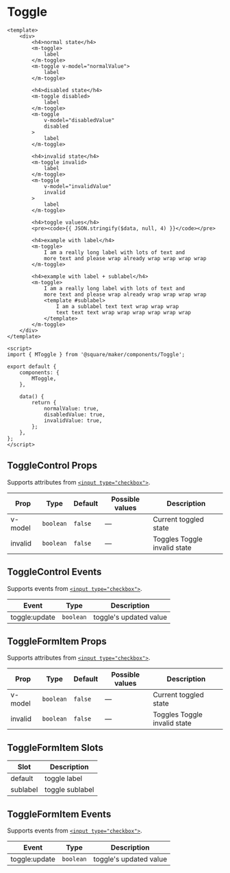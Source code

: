 # Toggle

```vue
<template>
	<div>
		<h4>normal state</h4>
		<m-toggle>
			label
		</m-toggle>
		<m-toggle v-model="normalValue">
			label
		</m-toggle>

		<h4>disabled state</h4>
		<m-toggle disabled>
			label
		</m-toggle>
		<m-toggle
			v-model="disabledValue"
			disabled
		>
			label
		</m-toggle>

		<h4>invalid state</h4>
		<m-toggle invalid>
			label
		</m-toggle>
		<m-toggle
			v-model="invalidValue"
			invalid
		>
			label
		</m-toggle>

		<h4>toggle values</h4>
		<pre><code>{{ JSON.stringify($data, null, 4) }}</code></pre>

		<h4>example with label</h4>
		<m-toggle>
			I am a really long label with lots of text and
			more text and please wrap already wrap wrap wrap wrap
		</m-toggle>

		<h4>example with label + sublabel</h4>
		<m-toggle>
			I am a really long label with lots of text and
			more text and please wrap already wrap wrap wrap wrap
			<template #sublabel>
				I am a sublabel text text wrap wrap wrap
				text text text wrap wrap wrap wrap wrap wrap
			</template>
		</m-toggle>
	</div>
</template>

<script>
import { MToggle } from '@square/maker/components/Toggle';

export default {
	components: {
		MToggle,
	},

	data() {
		return {
			normalValue: true,
			disabledValue: true,
			invalidValue: true,
		};
	},
};
</script>
```

<!-- api-tables:start -->
## ToggleControl Props

Supports attributes from [`<input type="checkbox">`](https://developer.mozilla.org/en-US/docs/Web/HTML/Element/input/checkbox).

| Prop    | Type      | Default | Possible values | Description                  |
| ------- | --------- | ------- | --------------- | ---------------------------- |
| v-model | `boolean` | `false` | —               | Current toggled state        |
| invalid | `boolean` | `false` | —               | Toggles Toggle invalid state |


## ToggleControl Events

Supports events from [`<input type="checkbox">`](https://developer.mozilla.org/en-US/docs/Web/HTML/Element/input/checkbox).

| Event         | Type      | Description            |
| ------------- | --------- | ---------------------- |
| toggle:update | `boolean` | toggle's updated value |


## ToggleFormItem Props

Supports attributes from [`<input type="checkbox">`](https://developer.mozilla.org/en-US/docs/Web/HTML/Element/input/checkbox).

| Prop    | Type      | Default | Possible values | Description                  |
| ------- | --------- | ------- | --------------- | ---------------------------- |
| v-model | `boolean` | `false` | —               | Current toggled state        |
| invalid | `boolean` | `false` | —               | Toggles Toggle invalid state |


## ToggleFormItem Slots

| Slot     | Description     |
| -------- | --------------- |
| default  | toggle label    |
| sublabel | toggle sublabel |


## ToggleFormItem Events

Supports events from [`<input type="checkbox">`](https://developer.mozilla.org/en-US/docs/Web/HTML/Element/input/checkbox).

| Event         | Type      | Description            |
| ------------- | --------- | ---------------------- |
| toggle:update | `boolean` | toggle's updated value |
<!-- api-tables:end -->
